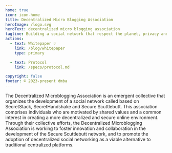 ```yaml
---
home: true
icon: icon-home
title: Decentralized Micro Blogging Association
heroImage: /logo.svg
heroText: decentralized micro blogging association
tagline: Building a social network that respect the planet, privacy and freedom
actions:
  - text: Whitepaper 💡
    link: /blog/whitepaper
    type: primary

  - text: Protocol
    link: /specs/protocol.md

copyright: false
footer: © 2023-present dmba
---
```


The Decentralized Microblogging Association is an emergent collective that organizes the development of a social network called based on SecretStack, SecretHandshake and Secure Scuttlebutt. This association comprises individuals who are motivated by shared values and a common interest in creating a more decentralized and secure online environment. Through their collective efforts, the Decentralized Microblogging Association is working to foster innovation and collaboration in the development of the Secure Scuttlebutt network, and to promote the adoption of decentralized social networking as a viable alternative to traditional centralized platforms.

